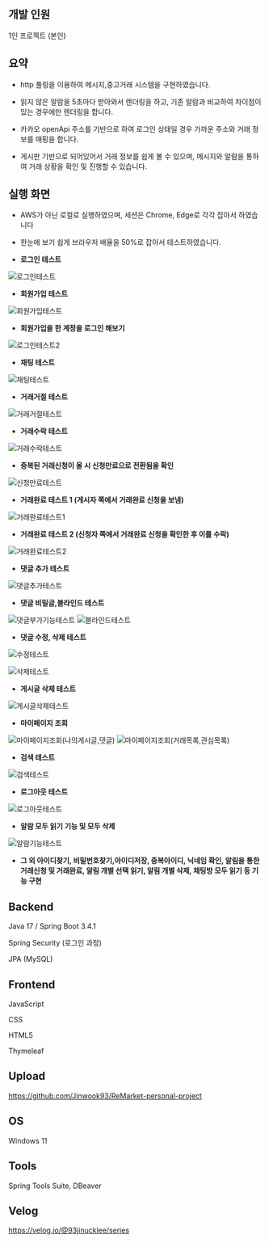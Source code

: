 

## 개발 인원

1인 프로젝트 (본인)

## 요약

- http 풀링을 이용하여 메시지,중고거래 시스템을 구현하였습니다.


 - 읽지 않은 알람을 5초마다 받아와서 렌더링을 하고, 기존 알람과 비교하여 차이점이 있는 경우에만
렌더링을 합니다.

- 카카오 openApi 주소를 기반으로 하여 로그인 상태일 경우 가까운 주소와 거래 정보를 매핑을 합니다.

- 게시판 기반으로 되어있어서 거래 정보를 쉽게 볼 수 있으며, 
메시지와 알람을 통하여 거래 상황을 확인 및 진행할 수 있습니다.

## 실행 화면 

- AWS가 아닌 로컬로 실행하였으며, 세션은 Chrome, Edge로 각각 잡아서 하였습니다

- 한눈에 보기 쉽게 브라우저 배율을 50%로 잡아서 테스트하였습니다.


- <b>로그인 테스트 </b>

  
![로그인테스트](https://github.com/user-attachments/assets/9520d605-36c3-4929-9b20-37ea62ddc2fe)



- <b>회원가입 테스트</b>


![회원가입테스트](https://github.com/user-attachments/assets/5564e071-4033-427e-9360-d49af491ae24)


- <b>회원가입을 한 계정을 로그인 해보기</b>

  
![로그인테스트2](https://github.com/user-attachments/assets/29ee5d77-aa92-4078-926a-d9ce99c0afc7)

- <b>채팅 테스트 </b>

  
![채팅테스트](https://github.com/user-attachments/assets/7e366248-dcc6-4519-b426-91a8c9831ad6)

- <b>거래거절 테스트</b>

  
![거래거절테스트](https://github.com/user-attachments/assets/5d2a0c46-63ba-41ae-9f08-867eb814ac59)

- <b>거래수락 테스트</b>

  
![거래수락테스트](https://github.com/user-attachments/assets/a8b67ecb-7b0b-4c38-ad87-27c8c1aa115c)

- <b>중복된 거래신청이 올 시 신청만료으로 전환됨을 확인</b>

  
![신청만료테스트](https://github.com/user-attachments/assets/afeea907-77ff-4e0d-8647-28a384171440)

- <b>거래완료 테스트 1 (게시자 쪽에서 거래완료 신청을 보냄)</b>

  
![거래완료테스트1](https://github.com/user-attachments/assets/723b3e02-98ce-419e-8c3b-6e76d56c09c6)

- <b>거래완료 테스트 2 (신청자 쪽에서 거래완료 신청을 확인한 후 이를 수락) </b>

  
![거래완료테스트2](https://github.com/user-attachments/assets/b00635d4-c498-421e-b447-95895eecbec6)

- <b>댓글 추가 테스트</b>

  
![댓글추가테스트](https://github.com/user-attachments/assets/15c6ef1e-e817-4abb-8c5b-6251fdf8684b)

- <b>댓글 비밀글,블라인드 테스트</b>

  
![댓글부가기능테스트](https://github.com/user-attachments/assets/55615485-dba4-4a07-b774-a01bbbca450a)
![블라인드테스트](https://github.com/user-attachments/assets/1f7bf4ac-1675-4dd0-b0ab-2132d3606aca)

- <b>댓글 수정, 삭제 테스트</b>

  
![수정테스트](https://github.com/user-attachments/assets/90d93ff0-f3f9-41b3-9908-c89c00410456)

![삭제테스트](https://github.com/user-attachments/assets/ce8baad2-b6f0-47e1-8aa7-4a9a461656ba)

- <b>게시글 삭제 테스트 </b>

  
![게시글삭제테스트](https://github.com/user-attachments/assets/c8cbcb37-6e15-4585-905b-434e89d7793c)

<!--### 게시글 삭제 후 이와 관련된 내용이 마이페이지의 목록에 있는지 확인 (거래완료된 거래는 예외처리)
![삭제후목록조회테스트](https://github.com/user-attachments/assets/7089dfff-3004-46dc-96a9-d26e8f1661cc)
-->

- <b>마이페이지 조회 </b>

![마이페이지조회(나의게시글,댓글)](https://github.com/user-attachments/assets/99e6407c-ee07-45f9-a6f2-ddcac98cfe81)
![마이페이지조회(거래목록,관심목록)](https://github.com/user-attachments/assets/4e5a0ef3-c758-48a1-8bf6-d16ef84343a3)

- <b>검색 테스트 </b>

![검색테스트](https://github.com/user-attachments/assets/671604dd-df2d-4c68-a10c-c0aa7c8ca6c9)

- <b>로그아웃 테스트</b>

  
![로그아웃테스트](https://github.com/user-attachments/assets/b963bde8-69b6-40e8-9166-f086a2a94553)

- <b>알람 모두 읽기 기능 및 모두 삭제 </b>

  
![알람기능테스트](https://github.com/user-attachments/assets/c5babe6a-d930-4c68-8e07-b1e0dd361ff6)


- <b>그 외 </b>
<b>아이디찾기, 비밀번호찾기,아이디저장, 중복아이디, 닉네임 확인, 알림을 통한 거래신청 및 거래완료, 알림 개별 선택 읽기, 알림 개별 삭제, 채팅방 모두 읽기 등 기능 구현 </b>

## Backend

Java 17 / Spring Boot 3.4.1

Spring Security (로그인 과정)

JPA (MySQL)



## Frontend

JavaScript

CSS

HTML5

Thymeleaf


## Upload 

https://github.com/Jinwook93/ReMarket-personal-project


## OS

 Windows 11

## Tools

 Spring Tools Suite, DBeaver

## Velog

 https://velog.io/@93jinucklee/series









